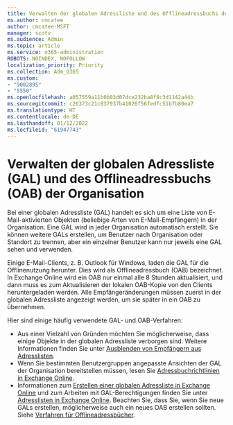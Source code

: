 ```yaml
---
title: Verwalten der globalen Adressliste und des Offlineadressbuchs der Organisation
ms.author: cmcatee
author: cmcatee-MSFT
manager: scotv
ms.audience: Admin
ms.topic: article
ms.service: o365-administration
ROBOTS: NOINDEX, NOFOLLOW
localization_priority: Priority
ms.collection: Adm_O365
ms.custom:
- "9002895"
- "5550"
ms.openlocfilehash: a057559a11b0b03d07dce232ba8f8c3d1142a44b
ms.sourcegitcommit: c26373c21c837937b41026f56fedfc51b7b80ea7
ms.translationtype: HT
ms.contentlocale: de-DE
ms.lasthandoff: 01/12/2022
ms.locfileid: "61947743"
---
```

# <a name="managing-organization-global-address-list-gal-and-offline-address-book-oab"></a>Verwalten der globalen Adressliste (GAL) und des Offlineadressbuchs (OAB) der Organisation

Bei einer globalen Adressliste (GAL) handelt es sich um eine Liste von E-Mail-aktivierten Objekten (beliebige Arten von E-Mail-Empfängern) in der Organisation. Eine GAL wird in jeder Organisation automatisch erstellt. Sie können weitere GALs erstellen, um Benutzer nach Organisation oder Standort zu trennen, aber ein einzelner Benutzer kann nur jeweils eine GAL sehen und verwenden.

Einige E-Mail-Clients, z. B. Outlook für Windows, laden die GAL für die Offlinenutzung herunter. Dies wird als Offlineadressbuch (OAB) bezeichnet. In Exchange Online wird ein OAB nur einmal alle 8 Stunden aktualisiert, und dann muss es zum Aktualisieren der lokalen OAB-Kopie von den Clients heruntergeladen werden. Alle Empfängeränderungen müssen zuerst in der globalen Adressliste angezeigt werden, um sie später in ein OAB zu übernehmen.

Hier sind einige häufig verwendete GAL- und OAB-Verfahren:

- Aus einer Vielzahl von Gründen möchten Sie möglicherweise, dass einige Objekte in der globalen Adressliste verborgen sind. Weitere Informationen finden Sie unter [Ausblenden von Empfängern aus Adresslisten](https://docs.microsoft.com/exchange/address-books/address-lists/manage-address-lists#hide-recipients-from-address-lists).
- Wenn Sie bestimmten Benutzergruppen angepasste Ansichten der GAL der Organisation bereitstellen müssen, lesen Sie [Adressbuchrichtlinien in Exchange Online](https://docs.microsoft.com/exchange/address-books/address-book-policies/address-book-policies).
- Informationen zum [Erstellen einer globalen Adressliste in Exchange Online](https://docs.microsoft.com/exchange/address-books/address-lists/create-global-address-list) und zum Arbeiten mit GAL-Berechtigungen finden Sie unter [Adresslisten in Exchange Online](https://docs.microsoft.com/exchange/address-books/address-lists/address-lists). Beachten Sie, dass Sie, wenn Sie neue GALs erstellen, möglicherweise auch ein neues OAB erstellen sollten. Siehe [Verfahren für Offlineadressbücher](https://docs.microsoft.com/exchange/address-books/offline-address-books/offline-address-book-procedures).
